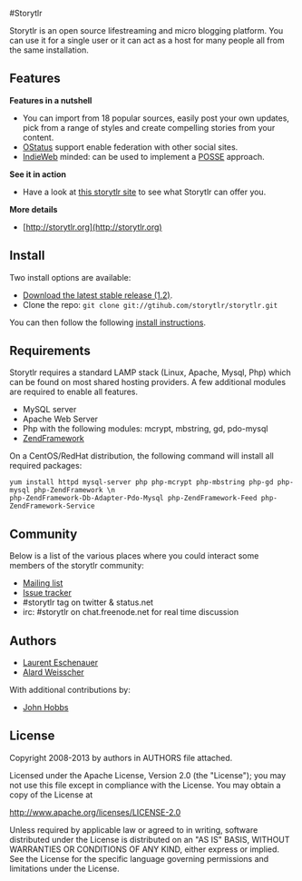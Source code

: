 #Storytlr

Storytlr is an open source lifestreaming and micro blogging platform. You can use it for a single user or it can act as a host for many people all from the same installation.

## Features

**Features in a nutshell**
- You can import from 18 popular sources, easily post your own updates, pick from a range of styles and create compelling stories from your content.
- [OStatus](http://en.wikipedia.org/wiki/OStatus) support enable federation with other social sites.
- [IndieWeb](http://indiewebcamp.com/Getting_Started) minded: can be used to implement a [POSSE](http://indiewebcamp.com/POSSE) approach.

**See it in action** 
- Have a look at [this storytlr site](http://eschnou.com) to see what Storytlr can offer you.

**More details**
- [http://storytlr.org](http://storytlr.org)

## Install

Two install options are available:

* [Download the latest stable release (1.2)](https://github.com/storytlr/storytlr/tarball/release-1.2).
* Clone the repo: `git clone git://gtihub.com/storytlr/storytlr.git`

You can then follow the following [install instructions](https://github.com/storytlr/storytlr/wiki/Install).

## Requirements

Storytlr requires a standard LAMP stack (Linux, Apache, Mysql, Php) which can be found on most shared hosting providers. A few additional modules are required to enable all features.

- MySQL server
- Apache Web Server
- Php with the following modules: mcrypt, mbstring, gd, pdo-mysql
- [ZendFramework](http://framework.zend.com/)

On a CentOS/RedHat distribution, the following command will install all required packages:
```
yum install httpd mysql-server php php-mcrypt php-mbstring php-gd php-mysql php-ZendFramework \n
php-ZendFramework-Db-Adapter-Pdo-Mysql php-ZendFramework-Feed php-ZendFramework-Service
```

## Community

Below is a list of the various places where you could interact some members of the storytlr community:

* [Mailing list](http://groups.google.com/group/storytlr-discuss)
* [Issue tracker](:http://github.com/storytlr/storytlr/issues)
* #storytlr tag on twitter & status.net
* irc: #storytlr on chat.freenode.net for real time discussion

## Authors

- [Laurent Eschenauer](https://github.com/eschnou)
- [Alard Weisscher](https://github.com/alardw)

With additional contributions by:

- [John Hobbs](https://github.com/jmhobbs)

## License

Copyright 2008-2013 by authors in AUTHORS file attached.

Licensed under the Apache License, Version 2.0 (the "License");
you may not use this file except in compliance with the License.
You may obtain a copy of the License at

   http://www.apache.org/licenses/LICENSE-2.0

Unless required by applicable law or agreed to in writing, software
distributed under the License is distributed on an "AS IS" BASIS,
WITHOUT WARRANTIES OR CONDITIONS OF ANY KIND, either express or implied.
See the License for the specific language governing permissions and
limitations under the License.
